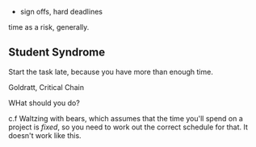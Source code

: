 


- sign offs, hard deadlines

time as a risk, generally.


## Student Syndrome

Start the task late, because you have more than enough time.

Goldratt, Critical Chain

WHat should you do?  

c.f Waltzing with bears, which assumes that the time you'll spend on a project is _fixed_, so you need to work out the correct 
schedule for that.  It doesn't work like this.

